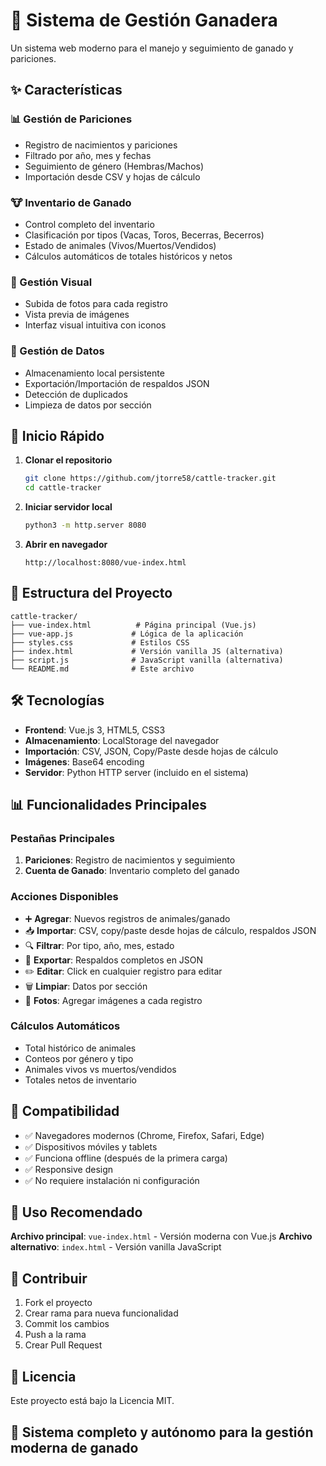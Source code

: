 # 🐄 Sistema de Gestión Ganadera

Un sistema web moderno para el manejo y seguimiento de ganado y pariciones.

## ✨ Características

### 📊 Gestión de Pariciones
- Registro de nacimientos y pariciones
- Filtrado por año, mes y fechas
- Seguimiento de género (Hembras/Machos)
- Importación desde CSV y hojas de cálculo

### 🐮 Inventario de Ganado
- Control completo del inventario
- Clasificación por tipos (Vacas, Toros, Becerras, Becerros)
- Estado de animales (Vivos/Muertos/Vendidos)
- Cálculos automáticos de totales históricos y netos

### 📸 Gestión Visual
- Subida de fotos para cada registro
- Vista previa de imágenes
- Interfaz visual intuitiva con iconos

### 💾 Gestión de Datos
- Almacenamiento local persistente
- Exportación/Importación de respaldos JSON
- Detección de duplicados
- Limpieza de datos por sección

## 🚀 Inicio Rápido

1. **Clonar el repositorio**
   ```bash
   git clone https://github.com/jtorre58/cattle-tracker.git
   cd cattle-tracker
   ```

2. **Iniciar servidor local**
   ```bash
   python3 -m http.server 8080
   ```

3. **Abrir en navegador**
   ```
   http://localhost:8080/vue-index.html
   ```

## 📁 Estructura del Proyecto

```
cattle-tracker/
├── vue-index.html          # Página principal (Vue.js)
├── vue-app.js             # Lógica de la aplicación
├── styles.css             # Estilos CSS
├── index.html             # Versión vanilla JS (alternativa)
├── script.js              # JavaScript vanilla (alternativa)
└── README.md              # Este archivo
```

## 🛠️ Tecnologías

- **Frontend**: Vue.js 3, HTML5, CSS3
- **Almacenamiento**: LocalStorage del navegador
- **Importación**: CSV, JSON, Copy/Paste desde hojas de cálculo
- **Imágenes**: Base64 encoding
- **Servidor**: Python HTTP server (incluido en el sistema)

## 📊 Funcionalidades Principales

### Pestañas Principales
1. **Pariciones**: Registro de nacimientos y seguimiento
2. **Cuenta de Ganado**: Inventario completo del ganado

### Acciones Disponibles
- ➕ **Agregar**: Nuevos registros de animales/ganado
- 📥 **Importar**: CSV, copy/paste desde hojas de cálculo, respaldos JSON
- 🔍 **Filtrar**: Por tipo, año, mes, estado
- 💾 **Exportar**: Respaldos completos en JSON
- ✏️ **Editar**: Click en cualquier registro para editar
- 🗑️ **Limpiar**: Datos por sección
- 📸 **Fotos**: Agregar imágenes a cada registro

### Cálculos Automáticos
- Total histórico de animales
- Conteos por género y tipo
- Animales vivos vs muertos/vendidos
- Totales netos de inventario

## 📱 Compatibilidad

- ✅ Navegadores modernos (Chrome, Firefox, Safari, Edge)
- ✅ Dispositivos móviles y tablets
- ✅ Funciona offline (después de la primera carga)
- ✅ Responsive design
- ✅ No requiere instalación ni configuración

## 🎯 Uso Recomendado

**Archivo principal**: `vue-index.html` - Versión moderna con Vue.js
**Archivo alternativo**: `index.html` - Versión vanilla JavaScript

## 🤝 Contribuir

1. Fork el proyecto
2. Crear rama para nueva funcionalidad
3. Commit los cambios
4. Push a la rama
5. Crear Pull Request

## 📄 Licencia

Este proyecto está bajo la Licencia MIT.

## 🐄 Sistema completo y autónomo para la gestión moderna de ganado
